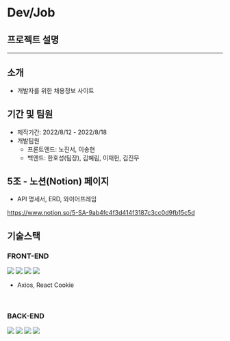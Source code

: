 # Dev/Job

## 프로젝트 설명
<hr>

## 소개
- 개발자를 위한 채용정보 사이트

## 기간 및 팀원
- 제작기간: 2022/8/12 - 2022/8/18
- 개발팀원
  - 프론트엔드: 노진서, 이송현
  - 백엔드: 한호성(팀장), 김혜림, 이재헌, 김진무
  
## 5조 - 노션(Notion) 페이지
- API 명세서, ERD, 와이어프레임

https://www.notion.so/5-SA-9ab4fc4f3d414f3187c3cc0d9fb15c5d

## 기술스택

### FRONT-END
<img src="https://img.shields.io/badge/react-61DAFB?style=for-the-badge&logo=react&logoColor=black">
<img src="https://img.shields.io/badge/MUI-007FFF?style=for-the-badge&logo=MUI&logoColor=white">
<img src="https://img.shields.io/badge/React Router-CA4245?style=for-the-badge&logo=ReactRouter&logoColor=white">
<img src="https://img.shields.io/badge/Styled Components-DB7093?style=for-the-badge&logo=styled-components&logoColor=white">
 
+ Axios, React Cookie

<br>

### BACK-END
<img src="https://img.shields.io/badge/springboot-6DB33F?style=for-the-badge&logo=springboot&logoColor=white">
<img src="https://img.shields.io/badge/Spring Security-6DB33F?style=for-the-badge&logo=SpringSecurity&logoColor=white">
<img src="https://img.shields.io/badge/MySQL-4479A1?style=for-the-badge&logo=MySQL&logoColor=white">
<img src="https://img.shields.io/badge/Amazon EC2-FF9900?style=for-the-badge&logo=Amazon EC2&logoColor=white">

